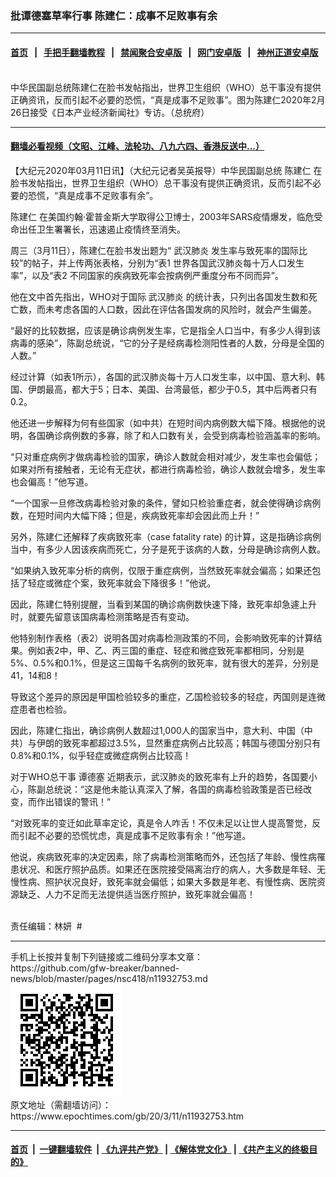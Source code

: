 ### 批谭德塞草率行事 陈建仁：成事不足败事有余
------------------------

#### [首页](https://github.com/gfw-breaker/banned-news/blob/master/README.md) &nbsp;&nbsp;|&nbsp;&nbsp; [手把手翻墙教程](https://github.com/gfw-breaker/guides/wiki) &nbsp;&nbsp;|&nbsp;&nbsp; [禁闻聚合安卓版](https://github.com/gfw-breaker/bn-android) &nbsp;&nbsp;|&nbsp;&nbsp; [网门安卓版](https://github.com/oGate2/oGate) &nbsp;&nbsp;|&nbsp;&nbsp; [神州正道安卓版](https://github.com/SzzdOgate/update) 



<div><img alt="" class="aligncenter wp-post-image" src="https://i.epochtimes.com/assets/uploads/2020/02/2002270142042378-600x400.jpg"/>
<div class="red16 caption">
 中华民国副总统陈建仁在脸书发帖指出，世界卫生组织（WHO）总干事没有提供正确资讯，反而引起不必要的恐慌，“真是成事不足败事”。图为陈建仁2020年2月26日接受《日本产业经济新闻社》专访。（总统府）
</div>
</div><hr/>

#### [翻墙必看视频（文昭、江峰、法轮功、八九六四、香港反送中...）](https://github.com/gfw-breaker/banned-news/blob/master/pages/link3.md)

<div><p>
 【大纪元2020年03月11日讯】（大纪元记者吴英报导）中华民国副总统
 <ok href="https://www.epochtimes.com/gb/tag/%E9%99%88%E5%BB%BA%E4%BB%81.html">
  陈建仁
 </ok>
 在脸书发帖指出，世界卫生组织（WHO）总干事没有提供正确资讯，反而引起不必要的恐慌，“真是成事不足败事有余”。
</p>
<p>
 <ok href="https://www.epochtimes.com/gb/tag/%E9%99%88%E5%BB%BA%E4%BB%81.html">
  陈建仁
 </ok>
 在美国约翰·霍普金斯大学取得公卫博士，2003年SARS疫情爆发，临危受命出任卫生署署长，迅速遏止疫情终至消失。
</p>
<p>
 周三（3月11日），陈建仁在脸书发出题为“
 <ok href="https://www.epochtimes.com/gb/tag/%E6%AD%A6%E6%B1%89%E8%82%BA%E7%82%8E.html">
  武汉肺炎
 </ok>
 发生率与致死率的国际比较”的帖子，并上传两张表格，分别为“表1 世界各国武汉肺炎每十万人口发生率”，以及“表2 不同国家的疾病致死率会按病例严重度分布不同而异”。
</p>
<p>
 他在文中首先指出，WHO对于国际
 <ok href="https://www.epochtimes.com/gb/tag/%E6%AD%A6%E6%B1%89%E8%82%BA%E7%82%8E.html">
  武汉肺炎
 </ok>
 的统计表，只列出各国发生数和死亡数，而未考虑各国的人口数，因此在评估各国发病的风险时，就会产生偏差。
</p>
<p>
 “最好的比较数据，应该是确诊病例发生率，它是指全人口当中，有多少人得到该病毒的感染”，陈副总统说，“它的分子是经病毒检测阳性者的人数，分母是全国的人数。”
</p>
<p>
 经过计算（如表1所示），各国的武汉肺炎每十万人口发生率，以中国、意大利、韩国、伊朗最高，都大于5；日本、美国、台湾最低，都少于0.5，其中后两者只有0.2。
</p>
<p>
 他还进一步解释为何有些国家（如中共）在短时间内病例数大幅下降。根据他的说明，各国确诊病例数的多寡，除了和人口数有关，会受到病毒检验涵盖率的影响。
</p>
<p>
 “只对重症病例才做病毒检验的国家，确诊人数就会相对减少，发生率也会偏低；如果对所有接触者，无论有无症状，都进行病毒检验，确诊人数就会增多，发生率也会偏高！”他写道。
</p>
<p>
 “一个国家一旦修改病毒检验对象的条件，譬如只检验重症者，就会使得确诊病例数，在短时间内大幅下降；但是，疾病致死率却会因此而上升！”
</p>
<p>
 另外，陈建仁还解释了疾病致死率（case fatality rate) 的计算，这是指确诊病例当中，有多少人因该疾病而死亡，分子是死于该病的人数，分母是确诊病例人数。
</p>
<p>
 “如果纳入致死率分析的病例，仅限于重症病例，当然致死率就会偏高；如果还包括了轻症或微症个案，致死率就会下降很多！”他说。
</p>
<p>
 因此，陈建仁特别提醒，当看到某国的确诊病例数快速下降，致死率却急遽上升时，就要先留意该国病毒检测策略是否有变动。
</p>
<p>
 他特别制作表格（表2）说明各国对病毒检测政策的不同，会影响致死率的计算结果。例如表2中，甲、乙、丙三国的重症、轻症和微症致死率都相同，分别是5%、0.5%和0.1%，但是这三国每千名病例的致死率，就有很大的差异，分别是41，14和8！
</p>
<p>
 导致这个差异的原因是甲国检验较多的重症，乙国检验较多的轻症，丙国则是连微症患者也检验。
</p>
<p>
 因此，陈建仁指出，确诊病例人数超过1,000人的国家当中，意大利、中国（中共）与伊朗的致死率都超过3.5%，显然重症病例占比较高；韩国与德国分别只有0.8%和0.1%，似乎轻症或微症病例占比较高！
</p>
<p>
 对于WHO总干事
 <ok href="https://www.epochtimes.com/gb/tag/%E8%B0%AD%E5%BE%B7%E5%A1%9E.html">
  谭德塞
 </ok>
 近期表示，武汉肺炎的致死率有上升的趋势，各国要小心，陈副总统说：“这是他未能认真深入了解，各国的病毒检验政策是否已经改变，而作出错误的警讯！”
</p>
<p>
 “对致死率的变迁如此草率定论，真是令人咋舌！不仅未足以让世人提高警觉，反而引起不必要的恐慌忧虑，真是成事不足败事有余！”他写道。
</p>
<p>
 他说，疾病致死率的决定因素，除了病毒检测策略而外，还包括了年龄、慢性病罹患状况、和医疗照护品质。如果还在医院接受隔离治疗的病人，大多数是年轻、无慢性病、照护状况良好，致死率就会偏低；如果大多数是年老、有慢性病、医院资源缺乏、人力不足而无法提供适当医疗照护，致死率就会偏高！
</p>
<p>
 <br/>
 责任编辑：林妍  #
</p>
</div>
<hr/>
手机上长按并复制下列链接或二维码分享本文章：<br/>
https://github.com/gfw-breaker/banned-news/blob/master/pages/nsc418/n11932753.md <br/>
<a href='https://github.com/gfw-breaker/banned-news/blob/master/pages/nsc418/n11932753.md'><img src='https://github.com/gfw-breaker/banned-news/blob/master/pages/nsc418/n11932753.md.png'/></a> <br/>
原文地址（需翻墙访问）：https://www.epochtimes.com/gb/20/3/11/n11932753.htm


------------------------
#### [首页](https://github.com/gfw-breaker/banned-news/blob/master/README.md) &nbsp;|&nbsp; [一键翻墙软件](https://github.com/gfw-breaker/nogfw/blob/master/README.md) &nbsp;| [《九评共产党》](https://github.com/gfw-breaker/9ping.md/blob/master/README.md#九评之一评共产党是什么) | [《解体党文化》](https://github.com/gfw-breaker/jtdwh.md/blob/master/README.md) | [《共产主义的终极目的》](https://github.com/gfw-breaker/gczydzjmd.md/blob/master/README.md)


<img src='http://gfw-breaker.win/banned-news/pages/nsc418/n11932753.md' width='0px' height='0px'/>